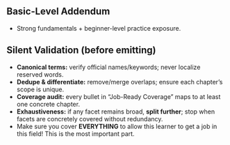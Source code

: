 ## Basic-Level Addendum

- Strong fundamentals + beginner-level practice exposure.

## Silent Validation (before emitting)

- **Canonical terms:** verify official names/keywords; never localize reserved words.
- **Dedupe & differentiate:** remove/merge overlaps; ensure each chapter’s scope is unique.
- **Coverage audit:** every bullet in “Job-Ready Coverage” maps to at least one concrete chapter.
- **Exhaustiveness:** if any facet remains broad, **split further**; stop when facets are concretely covered without redundancy.
- Make sure you cover **EVERYTHING** to allow this learner to get a job in this field! This is the most important part.
